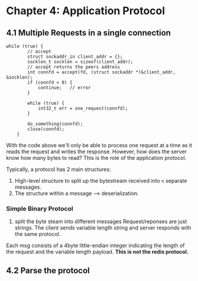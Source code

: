 # Chapter 4: Application Protocol

## 4.1 Multiple Requests in a single connection

```
while (true) {
        // accept
        struct sockaddr_in client_addr = {};
        socklen_t socklen = sizeof(client_addr);
        // accept returns the peers address
        int connfd = accept(fd, (struct sockaddr *)&client_addr, &socklen);
        if (connfd < 0) {
            continue;   // error
        }

        while (true) {
            int32_t err = one_request(connfd);
        }

        do_something(connfd);
        close(connfd);
    }
```

With the code above we'll only be able to process one request at a time as it reads the request and writes the response.
However, how does the server know how many bytes to read? This is the role of the application protocol. 

Typically, a protocol has 2 main structures:
1. High-level structure to split up the bytestream received into `n` separate messages.
2. The structure within a message --> deserialization.

### Simple Binary Protocol
1. split the byte steam into different messages
Request/reponses are just strings. The client sends variable length string and server responds with the same protocol.

Each msg consists of a 4byte little-endian integer indicating the length of the request and the variable length payload.
**This is not the redis protocol.**

## 4.2 Parse the protocol

